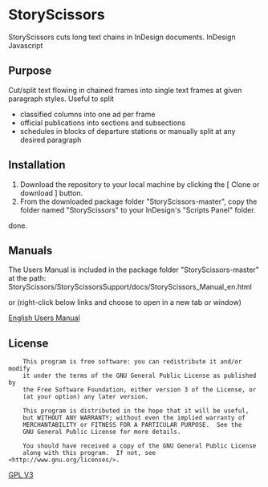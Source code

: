 # StoryScissors
StoryScissors cuts long text chains in InDesign documents. InDesign Javascript 

## Purpose
Cut/split text flowing in chained frames into single text frames at given paragraph styles.
Useful to split
- classified columns into one ad per frame
- official publications into sections and subsections
- schedules in blocks of departure stations
or
manually split at any desired paragraph


## Installation
1. Download the repository to your local machine by clicking the [ Clone or download ] button.
2. From the downloaded package folder "StoryScissors-master", copy the folder named "StoryScissors"  to your InDesign's "Scripts Panel" folder.

done.

## Manuals
The Users Manual is included in the package folder "StoryScissors-master" at the path: 
StoryScissors/StoryScissorsSupport/docs/StoryScissors_Manual_en.html

or
(right-click below links and choose to open in a new tab or window)

<a href="http://www.aiedv.ch/downloads/download.php?f=StoryScissors_manual&ref=github" target="_blank">English Users Manual</a>

## License
        This program is free software: you can redistribute it and/or modify
        it under the terms of the GNU General Public License as published by
        the Free Software Foundation, either version 3 of the License, or
        (at your option) any later version.

        This program is distributed in the hope that it will be useful,
        but WITHOUT ANY WARRANTY; without even the implied warranty of
        MERCHANTABILITY or FITNESS FOR A PARTICULAR PURPOSE.  See the
        GNU General Public License for more details.

        You should have received a copy of the GNU General Public License
        along with this program.  If not, see <http://www.gnu.org/licenses/>.

[GPL V3](gpl-3.0.md)


